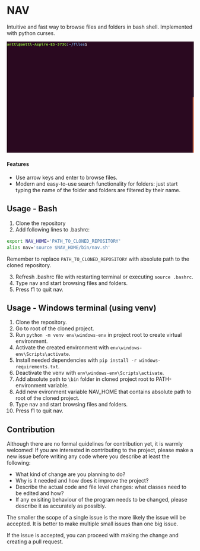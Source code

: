 # NAV

Intuitive and fast way to browse files and folders in bash shell. Implemented with python curses.

![gif](doc/nav2.gif)

#### Features
- Use arrow keys and enter to browse files.
- Modern and easy-to-use search functionality for folders: just start typing the name of the folder and folders are filtered by their name.

## Usage - Bash
1. Clone the repository
2. Add following lines to .bashrc:
```bash
export NAV_HOME='PATH_TO_CLONED_REPOSITORY'
alias nav='source $NAV_HOME/bin/nav.sh'
```
Remember to replace `PATH_TO_CLONED_REPOSITORY` with absolute path to the cloned repository.

3. Refresh .bashrc file with restarting terminal or executing `source .bashrc`.
4. Type nav and start browsing files and folders.
5. Press f1 to quit nav.

## Usage - Windows terminal (using venv)

1. Clone the repository.
2. Go to root of the cloned project.
3. Run `python -m venv env\windows-env` in project root to create virtual environment.
4. Activate the created environment with `env\windows-env\Scripts\activate`.
5. Install needed dependencies with `pip install -r windows-requirements.txt`.
6. Deactivate the venv with `env\windows-env\Scripts\activate`.
7. Add absolute path to `\bin` folder in cloned project root to PATH-environment variable.
8. Add new evironment variable NAV_HOME that contains absolute path to root of the cloned project.
9. Type nav and start browsing files and folders.
10. Press f1 to quit nav.

## Contribution

Although there are no formal quidelines for contribution yet, it is warmly welcomed! If you are interested in contributing to the project, please make a new issue before writing any code where you describe at least the following:

- What kind of change are you planning to do?
- Why is it needed and how does it improve the project?
- Describe the actual code and file level changes: what classes need to be edited and how?
- If any exisiting behaviour of the program needs to be changed, please describe it as accurately as possibly.

The smaller the scope of a single issue is the more likely the issue will be accepted. It is better to make multiple small issues than one big issue.

If the issue is accepted, you can proceed with making the change and creating a pull request.
